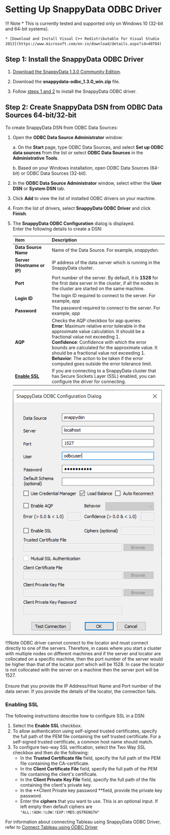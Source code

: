 # Setting Up SnappyData ODBC Driver

!!! Note
	* This is currently tested and supported only on Windows 10 (32-bit and 64-bit systems).

    * [Download and Install Visual C++ Redistributable for Visual Studio 2013](https://www.microsoft.com/en-in/download/details.aspx?id=40784) 

## Step 1: Install the SnappyData ODBC Driver

1. [Download the SnappyData 1.3.0 Community Edition](install.md#download-snappydata).

2. Download the **snappydata-odbc_1.3.0_win.zip** file.

3. Follow [steps 1 and 2](howto/connect_using_odbc_driver.md) to install the SnappyData ODBC driver.

## Step 2: Create SnappyData DSN from ODBC Data Sources 64-bit/32-bit

To create SnappyData DSN from ODBC Data Sources:

1. Open the **ODBC Data Source Administrator** window:

	a. On the **Start** page, type ODBC Data Sources, and select **Set up ODBC data sources** from the list or select **ODBC Data Sources** in the **Administrative Tools**.

	b.  Based on your Windows installation, open ODBC Data Sources (64-bit) or ODBC Data Sources (32-bit).

2. In the **ODBC Data Source Administrator** window, select either the **User DSN** or **System DSN** tab. 

3. Click **Add** to view the list of installed ODBC drivers on your machine.

4. From the list of drivers, select **SnappyData ODBC Driver** and click **Finish**.

5. The **SnappyData ODBC Configuration** dialog is displayed. </br>Enter the following details to create a DSN:

	| Item  | Description |
	|--------|--------|
	|   **Data Source Name**     |  Name of the Data Source. For example, *snappydsn*.       |
	|     **Server (Hostname or IP)**   |      IP address of the data server which is running in the SnappyData cluster.|
	|  **Port**      |  Port number of the server. By default, it is **1528** for the first data server in the cluster, if all the nodes in the cluster are started on the same machine.      |
	|   **Login ID**     | The login ID required to connect to the server. For example, _app_       |
	|    **Password**     |  The password required to connect to the server. For example, _app_      |
	|  **AQP**      |   Checks the AQP checkbox for aqp queries:</br> **Error**: Maximum relative error tolerable in the approximate value calculation. It should be a fractional value not exceeding 1.</br> **Confidence**: Confidence with which the error bounds are calculated for the approximate value. It should be a fractional value not exceeding 1. </br>**Behavior**: The action to be taken if the error computed goes outside the error tolerance limit.   |
	|    [**Enable SSL**](#enabssl)    | If you are connecting to a SnappyData cluster that has Secure Sockets Layer (SSL) enabled, you can configure the driver for connecting.        |
    
    ![ODBC DSN UI](./Images/odbc_dsnUI.png)

	
!!!Note
	ODBC driver cannot connect to the locator and must connect directly to one of the servers. Therefore, in cases where you start a cluster with multiple nodes on different machines and if the server and locator are collocated on a specific machine, then the port number of the server would be higher than that of the locator port which will be 1528. In case the locator is not collocated with the server on a machine then the server port will be 1527. </br></br>Ensure that you provide the IP Address/Host Name and Port number of the data server. If you provide the details of the locator, the connection fails. 

<a id="enabssl"></a>
### Enabling SSL
The following instructions describe how to configure SSL in a DSN:

1.	Select the **Enable SSL** checkbox.
2.	To allow authentication using self-signed trusted certificates, specify the full path of the PEM file containing the self trusted certificate. For a self-signed trusted certificate, a common host name should match.
3.	To configure two-way SSL verification, select the Two Way SSL checkbox and then do the following:
	*	In the **Trusted Certificate file** field, specify the full path of the PEM file containing the CA-certificate.
	*	In the **Client Certificate File** field, specify the full path of the PEM file containing the client's certificate.
	*	In the **Client Private Key File** field, specify the full path of the file containing the client's private key.
	*	In the **Client Private key password **field, provide the private key password.
	*	Enter the **ciphers** that you want to use. This is an optional input. If left empty then default ciphers are `"ALL:!ADH:!LOW:!EXP:!MD5:@STRENGTH"`
	
For information about connecting Tableau using SnappyData ODBC Driver, refer to [Connect Tableau using ODBC Driver](./howto/tableauconnect.md#odbcdritab)

